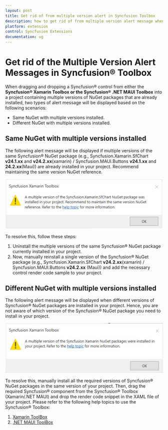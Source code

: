 ```yaml
---
layout: post
title: Get rid of from multiple version alert in Syncfusion Toolbox
description: how to get rid of from multiple version alert message when drag and drop a Syncfusion component from Syncfusion Toolbox?
platform: extension
control: Syncfusion Extensions
documentation: ug
---
```


# Get rid of the Multiple Version Alert Messages in Syncfusion® Toolbox

When dragging and dropping a Syncfusion® control from either the **Syncfusion® Xamarin Toolbox or the Syncfusion® .NET MAUI Toolbox** into a project containing multiple versions of NuGet packages that are already installed, two types of alert message will be displayed based on the following scenarios:

* Same NuGet with multiple versions installed.
* Different NuGet with multiple versions installed.

## Same NuGet with multiple versions installed

The following alert message will be displayed if multiple versions of the same Syncfusion® NuGet package (e.g., Syncfusion.Xamarin.SfChart **v24.1.xx** and **v24.2.xx**(xamarin) / Syncfusion.MAUI.Buttons **v24.1.xx** and **24.2.xx**(Maui)) are already installed in your project. Recommend maintaining the same version NuGet reference.

![Syncfusion Xamarin toolbox alert message when multiple version of the same Syncfusion Xamarin NuGet package already installed in the project](Alert-message-in-Syncfusion-Xamarin-Toolbox_images\Same-NuGet-Multiple-Version-Installed.jpg)

To resolve this, follow these steps:
1.	Uninstall the multiple versions of the same Syncfusion® NuGet package currently installed in your project. 
2.	Now, manually reinstall a single version of the Syncfusion® NuGet package (e.g., Syncfusion.Xamarin.SfChart **v24.2.xx**(xamarin)  / Syncfusion.MAUI.Buttons **v24.2.xx** (Maui)) and add the necessary control render code sample to your project.

## Different NuGet with multiple versions installed

The following alert message will be displayed when different versions of Syncfusion® NuGet packages are installed in your project. Hence, you are not aware of which version of the Syncfusion® NuGet package you need to install in your project.

![Syncfusion Xamarin toolbox alert message when different Syncfusion Xamarin NuGet packages are installed with multiple version in the project](Alert-message-in-Syncfusion-Xamarin-Toolbox_images\Diferent-NuGet-Multiple-Version-Installed.jpg)

To resolve this, manually install all the required versions of Syncfusion® NuGet packages in the same version of your project. Then, drag the required Syncfusion® component from the Syncfusion® Toolbox (Xamarin/.NET MAUI) and drop the render code snippet in the XAML file of your project. Please refer to the following help topics to use the Syncfusion® Toolbox:

1. [Xamarin ToolBox](https://help.Syncfusion.com/extension/xamarin-extension/toolbox)
2. [.NET MAUI ToolBox](https://help.Syncfusion.com/maui/visual-studio-integration/toolbox-control)



